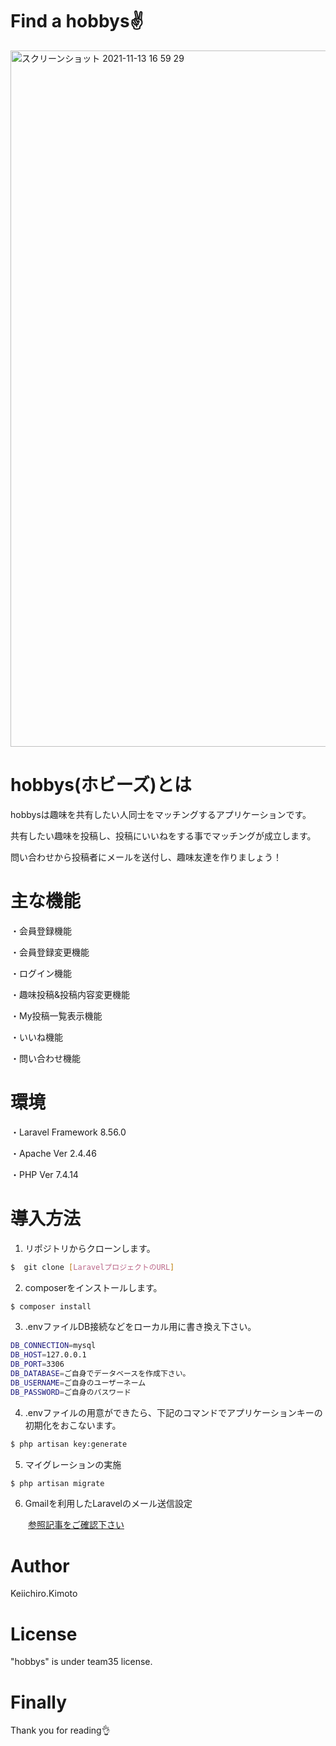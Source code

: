 # Find a hobbys✌️

<img width="1114" alt="スクリーンショット 2021-11-13 16 59 29" src="https://user-images.githubusercontent.com/78466273/141611076-3ab134c0-5d98-448e-8564-e2a890dd610e.png">

# hobbys(ホビーズ)とは
hobbysは趣味を共有したい人同士をマッチングするアプリケーションです。

共有したい趣味を投稿し、投稿にいいねをする事でマッチングが成立します。

問い合わせから投稿者にメールを送付し、趣味友達を作りましょう！

# 主な機能
・会員登録機能

・会員登録変更機能

・ログイン機能

・趣味投稿&投稿内容変更機能

・My投稿一覧表示機能

・いいね機能

・問い合わせ機能


# 環境
・Laravel Framework 8.56.0

・Apache Ver 2.4.46

<!-- ・mysql  Ver 5.7.34 -->

・PHP Ver 7.4.14

# 導入方法
1. リポジトリからクローンします。

```bash
$  git clone [LaravelプロジェクトのURL]
```
2. composerをインストールします。

```bash
$ composer install
```
3. .envファイルDB接続などをローカル用に書き換え下さい。

```bash
DB_CONNECTION=mysql
DB_HOST=127.0.0.1
DB_PORT=3306
DB_DATABASE=ご自身でデータベースを作成下さい。
DB_USERNAME=ご自身のユーザーネーム
DB_PASSWORD=ご自身のパスワード
```
4. .envファイルの用意ができたら、下記のコマンドでアプリケーションキーの初期化をおこないます。

```bash
$ php artisan key:generate
```

5. マイグレーションの実施

```bash
$ php artisan migrate
```

6. Gmailを利用したLaravelのメール送信設定

　　[参照記事をご確認下さい](https://qiita.com/hiro5963/items/df062ab19e8ceba4573f)

# Author
Keiichiro.Kimoto

# License

"hobbys" is under team35 license.

# Finally
Thank you for reading👌
